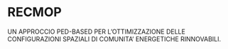 # RECMOP
UN APPROCCIO PED-BASED PER L’OTTIMIZZAZIONE DELLE CONFIGURAZIONI SPAZIALI DI COMUNITA’ ENERGETICHE RINNOVABILI.
